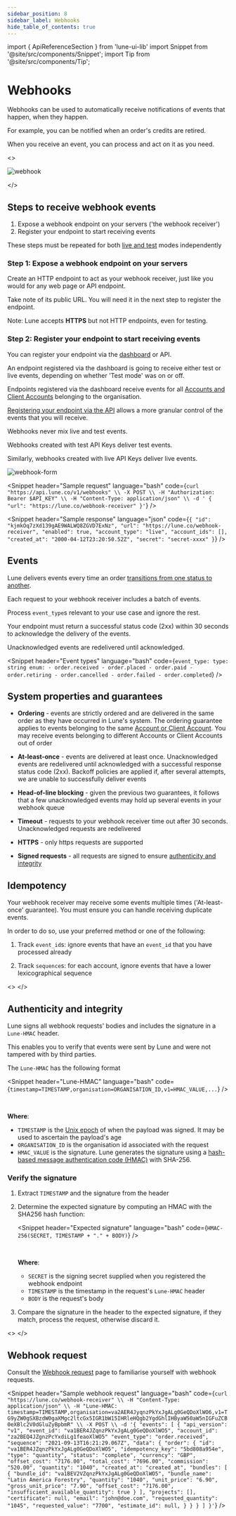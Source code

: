 ```yaml
---
sidebar_position: 8
sidebar_label: Webhooks
hide_table_of_contents: true
---
```

import { ApiReferenceSection } from 'lune-ui-lib'
import Snippet  from '@site/src/components/Snippet';
import Tip from '@site/src/components/Tip';

# Webhooks

<div className="sections">

<ApiReferenceSection>

<div className="paragraphSections">
<div>

Webhooks can be used to automatically receive notifications of events that happen, when they happen.

For example, you can be notified when an order's credits are retired.

When you receive an event, you can process and act on it as you need.

</div>
</div>

<>

![webhook](/img/webhook.png)

</>

</ApiReferenceSection>

<ApiReferenceSection>

<div className="paragraphSections">
<div>

## Steps to receive webhook events

1. Expose a webhook endpoint on your servers ('the webhook receiver')
2. Register your endpoint to start receiving events


<Tip>

These steps must be repeated for both [live and test](/api/live-test-accounts#live-and-test-modes) modes independently

</Tip>


</div>
<div>

### Step 1: Expose a webhook endpoint on your servers

Create an HTTP endpoint to act as your webhook receiver, just like you would for any web page or API endpoint.

Take note of its public URL. You will need it in the next step to register the endpoint.

Note: Lune accepts **HTTPS** but not HTTP endpoints, even for testing.


</div>
<div>

### Step 2: Register your endpoint to start receiving events

You can register your endpoint via the [dashboard](https://dashboard.lune.co/developers#webhooks) or API.

An endpoint registered via the dashboard is going to receive either test or live events, depending on whether 'Test mode' was on or off.

Endpoints registered via the dashboard receive events for all [Accounts and Client Accounts](/api/live-test-accounts#accounts) belonging to the organisation.

[Registering your endpoint via the API](/resources/webhooks/create-webhook) allows a more granular control of the events that you will receive.


<Tip>

Webhooks never mix live and test events.

Webhooks created with test API Keys deliver test events.

Similarly, webhooks created with live API Keys deliver live events.

</Tip>



</div>
</div>

<div className="miniSections">

![webhook-form](/img/webhook-form.png)

<Snippet
    header="Sample request"
    language="bash"
    code={`curl "https://api.lune.co/v1/webhooks" \\
  -X POST \\
  -H "Authorization: Bearer $API_KEY" \\
  -H "Content-Type: application/json" \\
  -d '
    {
        "url": "https://lune.co/webhook-receiver"
    }'`}
/>

<Snippet
    header="Sample response"
    language="json"
    code={`{
  "id": "kjmkOq7zXd139gAE9WALWQ8ZGVD7ExNz",
  "url": "https://lune.co/webhook-receiver",
  "enabled": true,
  "account_type": "live",
  "account_ids": [],
  "created_at": "2000-04-12T23:20:50.52Z",
  "secret": "secret-xxxx"
}`}
/>


</div>

</ApiReferenceSection>

<ApiReferenceSection>

<div className="paragraphSections">
<div>

## Events

Lune delivers events every time an order [transitions from one status to another](/api/order).

Each request to your webhook receiver includes a batch of events.

Process `event_type`s relevant to your use case and ignore the rest.

Your endpoint must return a successful status code (2xx) within 30 seconds to acknowledge the delivery of the events.

Unacknowledged events are redelivered until acknowledged.

</div>
</div>

<div className="miniSections">

<Snippet
    header="Event types"
    language="bash"
    code={`event_type:
  type: string
  enum:
    - order.received
    - order.placed
    - order.paid
    - order.retiring
    - order.cancelled
    - order.failed
    - order.completed`}
/>
</div>

</ApiReferenceSection>

<ApiReferenceSection>

<div className="paragraphSections">
<div>

## System properties and guarantees

* **Ordering** - events are strictly ordered and are delivered in the same order as they have occurred in Lune's system.  The ordering guarantee applies to events belonging to the same [Account or Client Account](/api/live-test-accounts#accounts). You may receive events belonging to different Accounts or Client Accounts out of order

* **At-least-once** - events are delivered at least once. Unacknowledged events are redelivered until acknowledged with a successful response status code (2xx). Backoff policies are applied if, after several attempts, we are unable to successfully deliver events

* **Head-of-line blocking** - given the previous two guarantees, it follows that a few unacknowledged events may hold up several events in your webhook queue

* **Timeout** - requests to your webhook receiver time out after 30 seconds. Unacknowledged requests are redelivered

* **HTTPS** - only https requests are supported

* **Signed requests** - all requests are signed to ensure [authenticity and integrity](#authenticity-and-integrity)

</div>
<div>

## Idempotency

Your webhook receiver may receive some events multiple times ('At-least-once' guarantee). You must ensure you can handle receiving duplicate events.

In order to do so, use your preferred method or one of the following:

1. Track `event_id`s: ignore events that have an `event_id` that you have processed already

2. Track `sequence`s: for each account, ignore events that have a lower lexicographical sequence

</div>
</div>

<>
</>

</ApiReferenceSection>


<ApiReferenceSection>

<div className="paragraphSections">
<div>


## Authenticity and integrity

Lune signs all webhook requests' bodies and includes the signature in a `Lune-HMAC` header.

This enables you to verify that events were sent by Lune and were not tampered with by third parties.


The `Lune-HMAC` has the following format

<Snippet
    header="Lune-HMAC"
    language="bash"
    code={`timestamp=TIMESTAMP,organisation=ORGANISATION_ID,v1=HMAC_VALUE,...`}
/>

<br />

**Where**:

- `TIMESTAMP` is the [Unix epoch](https://en.wikipedia.org/wiki/Unix_time) of when the payload was signed. It may be used to ascertain the payload's age
- `ORGANISATION_ID` is the organisation id associated with the request
- `HMAC_VALUE` is the signature. Lune generates the signature using a [hash-based message authentication code (HMAC)](https://en.wikipedia.org/wiki/HMAC) with SHA-256.

</div>
<div>

### Verify the signature

1. Extract `TIMESTAMP` and the signature from the header
2. Determine the expected signature by computing an HMAC with the SHA256 hash function:

    <Snippet
        header="Expected signature"
        language="bash"
        code={`HMAC-256(SECRET, TIMESTAMP + "." + BODY)`}
    />

    <br />

    **Where**:

    - `SECRET` is the signing secret supplied when you registered the webhook endpoint
    - `TIMESTAMP` is the timestamp in the request's `Lune-HMAC` header
    - `BODY` is the request's body

3. Compare the signature in the header to the expected signature, if they match, process the request, otherwise discard it.

</div>
</div>

<>
</>

</ApiReferenceSection>

<ApiReferenceSection>

<div className="paragraphSections">
<div>

## Webhook request

Consult the [Webhook request](/resources/webhook-request) page to familiarise yourself with webhook requests.

</div>
</div>

<div className="miniSections">

<Snippet
    header="Sample webhook request"
    language="bash"
    code={`curl "https://lune.co/webhook-receiver" \\
  -H "Content-Type: application/json" \\
  -H "Lune-HMAC: timestamp=TIMESTAMP,organisation=va2AER4JyqnzPkYxJgALg0GeQDoXlWO6,v1=TG9yZW0gSXBzdW0gaXMgc2ltcGx5IGR1bW15IHRleHQgb2YgdGhlIHByaW50aW5nIGFuZCB0eXBlc2V0dGluZyBpbmR" \\
  -X POST \\
  -d '{
    "events": [
      {
        "api_version": "v1",
        "event_id": "va1BER4JZqnzPkYxJgALg0GeQDoXlWO5",
        "account_id": "za2BEQ4JZgnzPcYxdiLg1feaoXlWO5"
        "event_type": "order.received",
        "sequence": "2021-09-13T16:21:29.067Z",
        "data": {
          "order": {
            "id": "va1BER4JZqnzPkYxJgALg0GeQDoXlWO5",
            "idempotency_key": "5bd808a954e",
            "type": "quantity",
            "status": "complete",
            "currency": "GBP",
            "offset_cost": "7176.00",
            "total_cost": "7696.00",
            "commission": "520.00",
            "quantity": "1040",
            "created_at": "created_at",
            "bundles": [
              {
                "bundle_id": "va1BEV2VZqnzPkYxJgALg0GeQDoXlWO5",
                "bundle_name": "Latin America Forestry",
                "quantity": "1040",
                "unit_price": "6.90",
                "gross_unit_price": "7.90",
                "offset_cost": "7176.00",
                "insufficient_available_quantity": true
              }
            ],
            "projects": [],
            "certificate": null,
            "email": "john@doe.com",
            "requested_quantity": "1045",
            "requested_value": "7700",
            "estimate_id": null,
          }
        }
      }
    ]
  }'`}
/>

</div>

</ApiReferenceSection>

</div>
